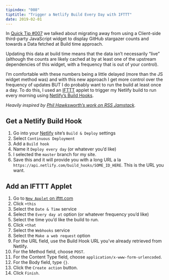 ```yaml
---
tipindex: "008"
tiptitle: "Trigger a Netlify Build Every Day with IFTTT"
date: 2019-02-01
---
```

In [Quick Tip #007](/docs/quicktips/eliminate-js/) we talked about migrating away from using a Client-side third-party JavaScript widget to display GitHub stargazer counts and towards a Data fetched at Build time approach.

Updating this data at build time means that the data isn’t necessarily “live” (although the counts are likely cached at by at least one of the upstream dependencies of this widget, with a frequency that is out of your control).

I’m comfortable with these numbers being a little delayed (more than the JS widget method was) and with this new approach I get more control over the frequency of updates BUT I do probably want to run the build at least once a day. To do this, I used an [IFTTT](https://ifttt.com/) applet to trigger my Netlify build to run every morning using [Netlify’s Build Hooks](https://www.netlify.com/docs/webhooks/#incoming-webhooks).

_Heavily inspired by [Phil Hawksworth’s work on RSS Jamstack](https://twitter.com/philhawksworth/status/1038067638369443840)._

## Get a Netlify Build Hook

1. Go into your [Netlify](https://app.netlify.com/) site’s `Build & Deploy` settings
2. Select `Continuous Deployment`
3. Add a `Build hook`
4. Name it `Deploy every day` (or whatever you’d like)
5. I selected the `master` branch for my site.
6. Save this and it will provide you with a long URL a la `https://api.netlify.com/build_hooks/SOME_ID_HERE`. This is the URL you want.

## Add an IFTTT Applet

1. Go to [`New Applet` on ifttt.com](https://ifttt.com/create)
2. Click `+this`
3. Select the `Date & Time` service
4. Select the `Every day at` option (or whatever frequency you’d like)
5. Select the time you’d like the build to run.
6. Click `+that`
7. Select the `Webhooks` service
8. Select the `Make a web request` option
9. For the URL field, use the Build Hook URL you’ve already retrieved from Netlify.
10. For the Method field, choose `POST`.
11. For the Content Type field, choose `application/x-www-form-urlencoded`.
12. For the Body field, type `{}`.
13. Click the `Create action` button.
14. Click `Finish`.

